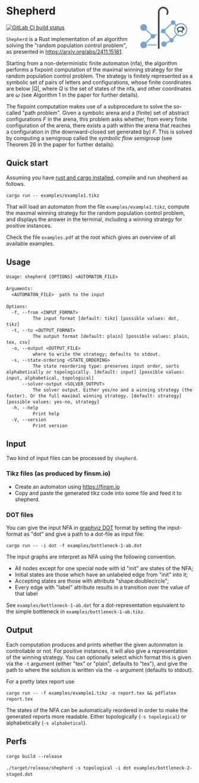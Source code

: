 # Shepherd <img src="https://raw.githubusercontent.com/SynthesisLab/shepherd/main/.graphics/logo.png" align="right" height="140" />

<!-- badges: start -->
[![GitLab CI build status](https://gitlab.com/SynthesisLab/shepherd/badges/master/pipeline.svg)](https://gitlab.com/SynthesisLab/shepherd/-/pipelines)
<!-- badges: end -->


`Shepherd` is a Rust implementation of an algorithm solving the "random population control problem",
as presented in <https://arxiv.org/abs/2411.15181>.

Starting from a non-deterministic finite automaton (nfa),
the algorithm performs a fixpoint computation of the 
maximal winning strategy for the random population control problem.
The strategy is finitely represented as a symbolic set of pairs of letters and configurations,
whose finite coordinates are below $|Q|$, where $Q$ is the set of states of the nfa,
and other coordinates are $\omega$ (see Algorithm 1 in the paper for further details).

The fixpoint computation makes use of a subprocedure to solve the so-called "path problem".
Given a symbolic arena and a (finite) set of abstract configurations $F$ in the arena,
this problem asks whether, from every finite configuration of the arena,
there exists a path within the arena that reaches a configuration in (the downward-closed set generated by) $F$.
This is solved by computing a semigroup called the *symbolic flow semigroup* (see Theorem 26 in the paper for further details).

## Quick start

Assuming you have [rust and cargo installed](https://www.rust-lang.org/tools/install), compile and run shepherd as follows.

```
cargo run -- examples/example1.tikz
```

That will load an automaton from the file `examples/example1.tikz`,
compute the maximal winning strategy for the random population control problem,
and displays the answer in the terminal, including a winning strategy for positive instances.

Check the file ```examples.pdf``` at the root  which gives an overview of all available examples.


## Usage

```
Usage: shepherd [OPTIONS] <AUTOMATON_FILE>

Arguments:
  <AUTOMATON_FILE>  path to the input

Options:
  -f, --from <INPUT_FORMAT>
          The input format [default: tikz] [possible values: dot, tikz]
  -t, --to <OUTPUT_FORMAT>
          The output format [default: plain] [possible values: plain, tex, csv]
  -o, --output <OUTPUT_FILE>
          where to write the strategy; defaults to stdout.
  -s, --state-ordering <STATE_ORDERING>
          The state reordering type: preserves input order, sorts alphabetically or topologically. [default: input] [possible values: input, alphabetical, topological]
      --solver-output <SOLVER_OUTPUT>
          The solver output. Either yes/no and a winning strategy (the faster). Or the full maximal winning strategy. [default: strategy] [possible values: yes-no, strategy]
  -h, --help
          Print help
  -V, --version
          Print version
```

## Input

Two kind of input files can be processed by `shepherd`.

### Tikz files (as produced by finsm.io)

- Create an automaton using <https://finsm.io>
- Copy and paste the generated tikz code into some file and feed it to shepherd.

### DOT files

You can give the input NFA in [graphviz DOT](https://graphviz.org/docs/layouts/dot/) format 
by setting the input-format as "dot" and give a path to a dot-file as input file:

```
cargo run -- -i dot -f examples/bottleneck-1-ab.dot
```

The input graphs are interpret as NFA using the following convention.

- All nodes except for one special node with id "init" are states of the NFA;
- Initial states are those which have an unlabeled edge from "init" into it;
- Accepting states are those with attribute "shape:doublecircle";
- Every edge with "label" attribute results in a transition over the value of that label

See `examples/bottleneck-1-ab.dot` for a dot-representation equivalent to the simple bottleneck in `examples/bottleneck-1-ab.tikz`.

## Output

Each computation produces and prints whether the given autonmaton is controllable or not.
For positive instances, it will also give a representation of the winning strategy.
You can optionally select which format this is given via the `-t` argument (either "tex" or "plain", defaults to "tex"),
and give the path to where the solution is written via the `-o` argument (defaults to stdout).

For a pretty latex report use

```
cargo run -- -f examples/example1.tikz -o report.tex && pdflatex report.tex
```

The states of the NFA can be automatically reordered in order to make the generated reports more readable.
Either topologically (`-s topological`) or alphabetically (`-s alphabetical`).


## Perfs

```cargo build --release```

```./target/release/shepherd -s topological -i dot examples/bottleneck-2-staged.dot```


